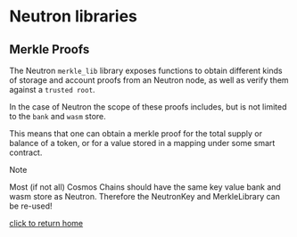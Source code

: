 # Neutron libraries

## Merkle Proofs
The Neutron `merkle_lib` library exposes functions to obtain different kinds of storage and account proofs from an Neutron node, as well as verify them against a `trusted root`.

In the case of Neutron the scope of these proofs includes, but is not limited to the `bank` and `wasm` store. 

This means that one can obtain a merkle proof for the total supply or balance of a token, or for a value stored in a mapping under some smart contract.

>[!NOTE]
> Most (if not all) Cosmos Chains should have the same key value bank and wasm store 
> as Neutron. Therefore the NeutronKey and MerkleLibrary can be re-used!

[click to return home](../../README.md)